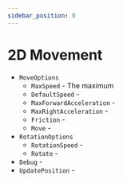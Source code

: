 ```yaml
---
sidebar_position: 0
---
```


# 2D Movement

- `MoveOptions`
    - `MaxSpeed` - The maximum
    - `DefaultSpeed` -
    - `MaxForwardAcceleration` - 
    - `MaxRightAcceleration` - 
    - `Friction` - 
    - `Move` - 
- `RotationOptions`
    - `RotationSpeed` - 
    - `Rotate` - 
- `Debug` - 
- `UpdatePosition` - 